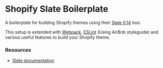 # Shopify Slate Boilerplate
A boilerplate for building Shopify themes using their [Slate 0.14](https://github.com/Shopify/slate) tool.

This setup is extended with [Webpack](https://webpack.js.org/), [ESLint](https://eslint.org/) (Using AirBnb styleguide) and various useful features to build your Shopify theme.

### Resources
- [Slate documentation](https://shopify.github.io/slate/)